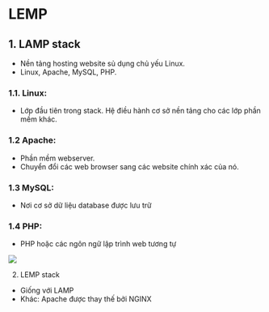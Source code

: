 # LEMP
## 1. LAMP stack
- Nền tảng hosting website sủ dụng chủ yếu Linux.
- Linux, Apache, MySQL, PHP.

### 1.1. Linux: 
- Lớp đầu tiên trong stack. Hệ điều hành cơ sở  nền tảng cho các lớp phần mềm khác.

### 1.2 Apache:
- Phần mềm webserver.
- Chuyển đổi các web browser sang các website chính xác của nó.

### 1.3 MySQL:
- Nơi cơ sở dữ liệu database được lưu trữ

### 1.4 PHP:
-  PHP hoặc các ngôn ngữ lập trình web tương tự

![](https://techvccloud.mediacdn.vn/2018/8/20/lamp-server-1534736942968861711237.png)

2. LEMP stack 
- Giống với LAMP
- Khác: Apache được thay thế bởi NGINX

